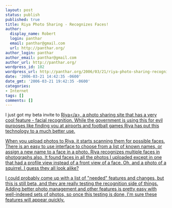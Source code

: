 ```yaml
---
layout: post
status: publish
published: true
title: Riya Photo Sharing - Recognizes Faces!
author:
  display_name: Robert
  login: panthar
  email: panthar@gmail.com
  url: http://panthar.org/
author_login: panthar
author_email: panthar@gmail.com
author_url: http://panthar.org/
wordpress_id: 102
wordpress_url: http://panthar.org/2006/03/21/riya-photo-sharing-recognizes-faces/
date: '2006-03-21 14:42:35 -0600'
date_gmt: '2006-03-21 19:42:35 -0600'
categories:
- Internet
tags: []
comments: []
---
```

<p>I just got my beta invite to <a title="Riya" href="http:&#47;&#47;riya.com&#47;">Riya<&#47;a>, a photo sharing site that has a very cool feature - facial recognition.  While the government is using this for evil purposes like finding you at airports and football games Riya has put this technology to a much better use.</p>
<p>When you upload photos to Riya, it starts scanning them for possible faces.  There is an easy to use interface to choose from a list of known names, or assign a new name to a face in a photo.  Riya recognizes multiple faces in photographs also.  It found faces in all the photos I uploaded except in one that had a profile view instead of a front view of a face. Oh, and a photo of a squirrel.  I guess they all look alike?</p>
<p>I could probably come up with a list of "needed" features and changes, but this is still beta, and they are really testing the recognition side of things.  Adding better photo management and other features is pretty easy with well-indexed sets of photos, so once this testing is done, I'm sure these features will appear quickly.</p>
